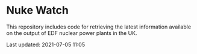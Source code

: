 # Nuke Watch

This repository includes code for retrieving the latest information available on the output of EDF nuclear power plants in the UK.

Last updated: 2021-07-05 11:05